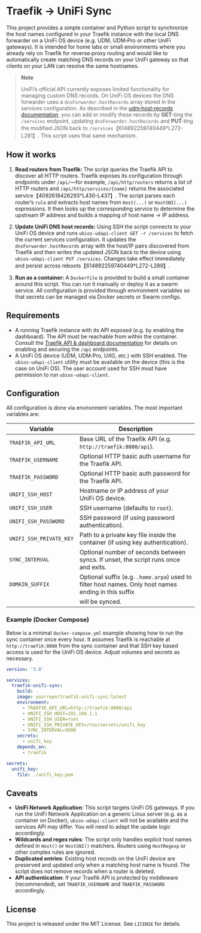 # Traefik → UniFi Sync

This project provides a simple container and Python script to synchronize the host
names configured in your Traefik instance with the local DNS forwarder on a
UniFi OS device (e.g. UDM, UDM‑Pro or other UniFi gateways).  It is intended
for home labs or small environments where you already rely on Traefik for
reverse‑proxy routing and would like to automatically create matching DNS
records on your UniFi gateway so that clients on your LAN can resolve the same
hostnames.

> **Note**
>
> UniFi’s official API currently exposes limited functionality for managing
> custom DNS records.  On UniFi OS devices the DNS forwarder uses a
> `dnsForwarder.hostRecords` array stored in the services configuration.  As
> described in the [udm‑host‑records documentation](https://github.com/evaneaston/udm-host-records),
> you can add or modify these records by **GET**‑ting the `/services` endpoint,
> updating `dnsForwarder.hostRecords` and **PUT**‑ting the modified JSON back to
> `/services`【614892259740449†L272-L281】.  This script uses that same
> mechanism.

## How it works

1. **Read routers from Traefik:**  The script queries the Traefik API to
   discover all HTTP routers.  Traefik exposes its configuration through
   endpoints under `/api/`—for example, `/api/http/routers` returns a list of
   HTTP routers and `/api/http/services/{name}` returns the associated
   service【4092618426293†L430-L437】.  The script parses each router’s `rule`
   and extracts host names from `Host(...)` or `HostSNI(...)` expressions.
   It then looks up the corresponding service to determine the upstream IP
   address and builds a mapping of host name → IP address.

2. **Update UniFi DNS host records:**  Using SSH the script connects to your
   UniFi OS device and runs `ubios‑udapi‑client GET -r /services` to fetch the
   current services configuration.  It updates the `dnsForwarder.hostRecords`
   array with the host/IP pairs discovered from Traefik and then writes the
   updated JSON back to the device using `ubios‑udapi‑client PUT /services`.
   Changes take effect immediately and persist across reboots【614892259740449†L272-L289】.

3. **Run as a container:**  A `Dockerfile` is provided to build a small
   container around this script.  You can run it manually or deploy it as a
   swarm service.  All configuration is provided through environment variables
   so that secrets can be managed via Docker secrets or Swarm configs.

## Requirements

* A running Traefik instance with its API exposed (e.g. by enabling the
  dashboard).  The API must be reachable from within the container.  Consult
  the [Traefik API & dashboard documentation](https://doc.traefik.io/traefik/reference/install-configuration/api-dashboard/)
  for details on enabling and securing the `/api` endpoints.
* A UniFi OS device (UDM, UDM‑Pro, UXG, etc.) with SSH enabled.  The
  `ubios‑udapi‑client` utility must be available on the device (this is the
  case on UniFi OS).  The user account used for SSH must have permission to
  run `ubios‑udapi‑client`.

## Configuration

All configuration is done via environment variables.  The most important
variables are:

| Variable                 | Description                                                                                              |
|--------------------------|----------------------------------------------------------------------------------------------------------|
| `TRAEFIK_API_URL`        | Base URL of the Traefik API (e.g. `http://traefik:8080/api`).                                            |
| `TRAEFIK_USERNAME`       | Optional HTTP basic auth username for the Traefik API.                                                   |
| `TRAEFIK_PASSWORD`       | Optional HTTP basic auth password for the Traefik API.                                                   |
| `UNIFI_SSH_HOST`         | Hostname or IP address of your UniFi OS device.                                                          |
| `UNIFI_SSH_USER`         | SSH username (defaults to `root`).                                                                       |
| `UNIFI_SSH_PASSWORD`     | SSH password (if using password authentication).                                                          |
| `UNIFI_SSH_PRIVATE_KEY`  | Path to a private key file inside the container (if using key authentication).                           |
| `SYNC_INTERVAL`          | Optional number of seconds between syncs.  If unset, the script runs once and exits.                     |
| `DOMAIN_SUFFIX`          | Optional suffix (e.g. `.home.arpa`) used to filter host names.  Only host names ending in this suffix
                           | will be synced.                                                                                          |

### Example (Docker Compose)

Below is a minimal `docker-compose.yml` example showing how to run the sync
container once every hour.  It assumes Traefik is reachable at
`http://traefik:8080` from the sync container and that SSH key based access is
used for the UniFi OS device.  Adjust volumes and secrets as necessary.

```yaml
version: '3.8'

services:
  traefik-unifi-sync:
    build: .
    image: yourrepo/traefik-unifi-sync:latest
    environment:
      - TRAEFIK_API_URL=http://traefik:8080/api
      - UNIFI_SSH_HOST=192.168.1.1
      - UNIFI_SSH_USER=root
      - UNIFI_SSH_PRIVATE_KEY=/run/secrets/unifi_key
      - SYNC_INTERVAL=3600
    secrets:
      - unifi_key
    depends_on:
      - traefik

secrets:
  unifi_key:
    file: ./unifi_key.pem
```

## Caveats

* **UniFi Network Application**:  This script targets UniFi OS gateways.  If
  you run the UniFi Network Application on a generic Linux server (e.g. as a
  container on Docker), `ubios‑udapi‑client` will not be available and the
  services API may differ.  You will need to adapt the update logic accordingly.
* **Wildcards and regex rules**:  The script only handles explicit host names
  defined in `Host()` or `HostSNI()` matchers.  Routers using `HostRegexp` or
  other complex rules are ignored.
* **Duplicated entries**:  Existing host records on the UniFi device are
  preserved and updated only when a matching host name is found.  The script
  does not remove records when a router is deleted.
* **API authentication**:  If your Traefik API is protected by middleware
  (recommended), set `TRAEFIK_USERNAME` and `TRAEFIK_PASSWORD` accordingly.

## License

This project is released under the MIT License.  See `LICENSE` for details.
